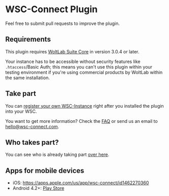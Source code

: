 # WSC-Connect Plugin
Feel free to submit pull requests to improve the plugin.

Requirements
------------
This plugin requires [WoltLab Suite Core](https://github.com/WoltLab/WCF) in version 3.0.4 or later.

Your instance has to be accessible without security features like `.htaccess`/Basic Auth; this means you can't use this plugin within your testing environment if you're using commercial products by WoltLab within the same installation.

Take part
---------
You can [register your own WSC-Instance](https://www.wsc-connect.com/register) right after you installed the plugin into your WSC.

You want to get more information? Check the [FAQ](https://www.wsc-connect.com/faq) or send us an email to hello@wsc-connect.com.

Who takes part?
---------------
You can see who is already taking part [over here](https://www.wsc-connect.com/apps).

Apps for mobile devices
-----------------------
- iOS: https://apps.apple.com/us/app/wsc-connect/id1462270360
- Android 4.2+: [Play Store](https://play.google.com/store/apps/details?id=wscconnect.android&pcampaignid=wsc-connect.com)
